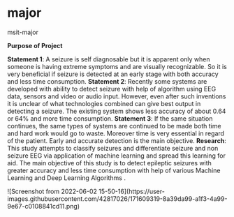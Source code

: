 # major
msit-major

**Purpose of Project**

**Statement 1**: A seizure is self diagnosable but it is apparent only when someone is having extreme symptoms and are visually recognizable. 
So it is very beneficial if seizure is detected at an early stage with both accuracy and less time consumption.
**Statement 2**: Recently some systems are developed with ability to detect seizure with help of algorithm using EEG data, sensors and video or audio input. 
However, even after such inventions it is unclear of what technologies combined can give best output in detecting a seizure. The existing system shows less accuracy of about 0.64 or 64% and more time consumption.
**Statement 3**: If the same situation continues, the same types of systems are continued to be made both time and hard work would go to waste. Moreover time is very essential in regard of the patient. Early and accurate detection is the main objective. 
**Research**: This study attempts to classify seizures and differentiate seizure and non seizure EEG via application of machine learning and spread this learning for aid. 
The main objective of this study is to detect epileptic seizures with greater accuracy and less time consumption with help of various Machine Learning and Deep Learning Algorithms .

<dev align="center">
![Screenshot from 2022-06-02 15-50-16](https://user-images.githubusercontent.com/42817026/171609319-8a39da99-a1f3-4a99-9e67-c0108841cd11.png)
 
</dev>
